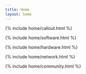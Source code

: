 ```yaml
---
title: Home
layout: home
---
```


{% include home/callout.html %}

{% include home/software.html %}

{% include home/hardware.html %}

{% include home/network.html %}

{% include home/community.html %}
